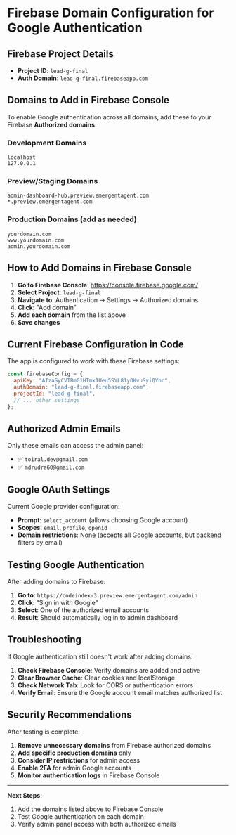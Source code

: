 # Firebase Domain Configuration for Google Authentication

## Firebase Project Details
- **Project ID**: `lead-g-final`
- **Auth Domain**: `lead-g-final.firebaseapp.com`

## Domains to Add in Firebase Console

To enable Google authentication across all domains, add these to your Firebase **Authorized domains**:

### Development Domains
```
localhost
127.0.0.1
```

### Preview/Staging Domains  
```
admin-dashboard-hub.preview.emergentagent.com
*.preview.emergentagent.com
```

### Production Domains (add as needed)
```
yourdomain.com
www.yourdomain.com
admin.yourdomain.com
```

## How to Add Domains in Firebase Console

1. **Go to Firebase Console**: https://console.firebase.google.com/
2. **Select Project**: `lead-g-final`
3. **Navigate to**: Authentication → Settings → Authorized domains
4. **Click**: "Add domain"
5. **Add each domain** from the list above
6. **Save changes**

## Current Firebase Configuration in Code

The app is configured to work with these Firebase settings:

```javascript
const firebaseConfig = {
  apiKey: "AIzaSyCVTBmG1HTmx1Ueu5SYL81yOKvuSyiQYbc",
  authDomain: "lead-g-final.firebaseapp.com",
  projectId: "lead-g-final",
  // ... other settings
};
```

## Authorized Admin Emails

Only these emails can access the admin panel:
- ✅ `toiral.dev@gmail.com`
- ✅ `mdrudra60@gmail.com`

## Google OAuth Settings

Current Google provider configuration:
- **Prompt**: `select_account` (allows choosing Google account)
- **Scopes**: `email`, `profile`, `openid`
- **Domain restrictions**: None (accepts all Google accounts, but backend filters by email)

## Testing Google Authentication

After adding domains to Firebase:

1. **Go to**: `https://codeindex-3.preview.emergentagent.com/admin`
2. **Click**: "Sign in with Google"
3. **Select**: One of the authorized email accounts
4. **Result**: Should automatically log in to admin dashboard

## Troubleshooting

If Google authentication still doesn't work after adding domains:

1. **Check Firebase Console**: Verify domains are added and active
2. **Clear Browser Cache**: Clear cookies and localStorage
3. **Check Network Tab**: Look for CORS or authentication errors
4. **Verify Email**: Ensure the Google account email matches authorized list

## Security Recommendations

After testing is complete:

1. **Remove unnecessary domains** from Firebase authorized domains
2. **Add specific production domains** only
3. **Consider IP restrictions** for admin access
4. **Enable 2FA** for admin Google accounts
5. **Monitor authentication logs** in Firebase Console

---

**Next Steps**: 
1. Add the domains listed above to Firebase Console
2. Test Google authentication on each domain
3. Verify admin panel access with both authorized emails